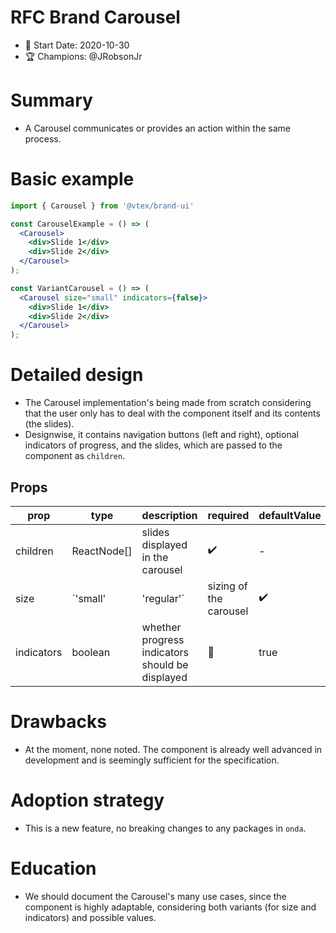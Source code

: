 # RFC Brand Carousel

- 📅 Start Date: 2020-10-30
- 🏆 Champions: @JRobsonJr

# Summary

- A Carousel communicates or provides an action within the same process.

# Basic example

```jsx
import { Carousel } from '@vtex/brand-ui'

const CarouselExample = () => (
  <Carousel>
    <div>Slide 1</div>
    <div>Slide 2</div>
  </Carousel>
);

const VariantCarousel = () => (
  <Carousel size="small" indicators={false}>
    <div>Slide 1</div>
    <div>Slide 2</div>
  </Carousel>
);
```

# Detailed design

- The Carousel implementation's being made from scratch considering that the user only has to deal with the component itself and its contents (the slides).
- Designwise, it contains navigation buttons (left and right), optional indicators of progress, and the slides, which are passed to the component as `children`.

## Props

| prop | type | description | required | defaultValue |
| ---- | ---- | ----------- | -------- | ------------ |
| children | ReactNode[] | slides displayed in the carousel | ✔️ | - |
| size | `'small' | 'regular'` | sizing of the carousel | ✔️ | `'regular'` |
| indicators | boolean | whether progress indicators should be displayed | 🚫 | true |

# Drawbacks

- At the moment, none noted. The component is already well advanced in development and is seemingly sufficient for the specification.

# Adoption strategy

- This is a new feature, no breaking changes to any packages in `onda`.

# Education

- We should document the Carousel's many use cases, since the component is highly adaptable, considering both variants (for size and indicators) and possible values.
